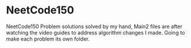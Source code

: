 # NeetCode150
NeetCode150 Problem solutions solved by my hand, Main2 files are after watching the video guides to address algorithm changes I made. Going to make each problem its own folder.
